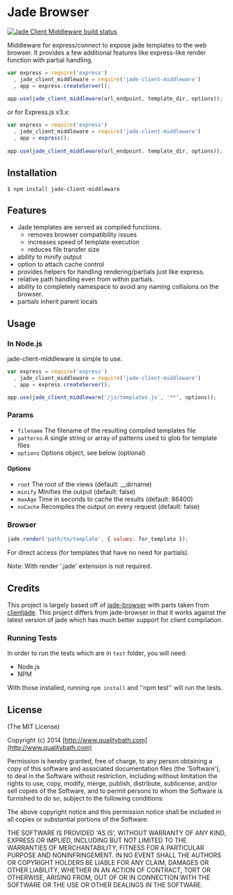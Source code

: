 # Jade Browser

[![Jade Client Middleware build status](https://travis-ci.org/qualitybath/jade-client-middleware.png)](https://travis-ci.org/qualitybath/jade-client-middleware)


  Middleware for express/connect to expose jade templates to the web browser. It provides a few additional features like express-like render function with partial handling.
  
```javascript
var express = require('express')
  , jade_client_middleware = require('jade-client-middleware')
  , app = express.createServer();
  
app.use(jade_client_middleware(url_endpoint, template_dir, options));
```

or for Express.js v3.x:

```javascript
var express = require('express')
  , jade_client_middleware = require('jade-client-middleware')
  , app = express();
  
app.use(jade_client_middleware(url_endpoint, template_dir, options));
```

## Installation

    $ npm install jade-client-middleware
  
## Features

  * Jade templates are served as compiled functions.
    * removes browser compatibility issues
    * increases speed of template execution
    * reduces file transfer size
  * ability to minify output
  * option to attach cache control
  * provides helpers for handling rendering/partials just like express.
  * relative path handling even from within partials.
  * ability to completely namespace to avoid any naming collisions on the browser.
  * partials inherit parent locals

## Usage

### In Node.js

 jade-client-middleware is simple to use.

```javascript
var express = require('express')
  , jade_client_middleware = require('jade-client-middleware')
  , app = express.createServer();

app.use(jade_client_middleware('/js/templates.js', '**', options));
```

### Params

  - `filename`  The filename of the resulting compiled templates file
  - `patterns`  A single string or array of patterns used to glob for template files
  - `options`   Options object, see below (optional)

#### Options

  - `root`      The root of the views (default: __dirname)
  - `minify`    Minifies the output (default: false)
  - `maxAge`    Time in seconds to cache the results (default: 86400)
  - `noCache`   Recompiles the output on every request (default: false)
  
### Browser

```javascript
jade.render('path/to/template', { values: for_template });
```
    
For direct access (for templates that have no need for partials).

Note: With render '.jade' extension is not required.

## Credits

This project is largely based off of [jade-browser](https://github.com/storify/jade-browser) with parts taken from [clientjade](https://github.com/jgallen23/clientjade). This project differs from jade-browser in that it works against the latest version of jade which has much better support for client compilation.
 
### Running Tests

In order to run the tests which are in `test` folder, you will need:

* Node.js
* NPM

With those installed, running `npm install` and ''npm test'' will run the tests.

    
## License 

(The MIT License)

Copyright (c) 2014 [http://www.qualitybath.com](http://www.qualitybath.com)

Permission is hereby granted, free of charge, to any person obtaining
a copy of this software and associated documentation files (the
'Software'), to deal in the Software without restriction, including
without limitation the rights to use, copy, modify, merge, publish,
distribute, sublicense, and/or sell copies of the Software, and to
permit persons to whom the Software is furnished to do so, subject to
the following conditions:

The above copyright notice and this permission notice shall be
included in all copies or substantial portions of the Software.

THE SOFTWARE IS PROVIDED 'AS IS', WITHOUT WARRANTY OF ANY KIND,
EXPRESS OR IMPLIED, INCLUDING BUT NOT LIMITED TO THE WARRANTIES OF
MERCHANTABILITY, FITNESS FOR A PARTICULAR PURPOSE AND NONINFRINGEMENT.
IN NO EVENT SHALL THE AUTHORS OR COPYRIGHT HOLDERS BE LIABLE FOR ANY
CLAIM, DAMAGES OR OTHER LIABILITY, WHETHER IN AN ACTION OF CONTRACT,
TORT OR OTHERWISE, ARISING FROM, OUT OF OR IN CONNECTION WITH THE
SOFTWARE OR THE USE OR OTHER DEALINGS IN THE SOFTWARE.
